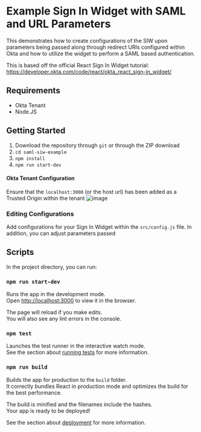# Example Sign In Widget with SAML and URL Parameters
This demonstrates how to create configurations of the SIW upon parameters being passed along through redirect URIs configured within Okta and how to utilize the widget to perform a SAML based authentication.

This is based off the official React Sign In Widget tutorial: https://developer.okta.com/code/react/okta_react_sign-in_widget/

## Requirements
- Okta Tenant
- Node.JS

## Getting Started
1. Download the repository through `git` or through the ZIP download
2. `cd saml-siw-example`
3. `npm install`
4. `npm run start-dev`

#### Okta Tenant Configuration
Ensure that the `localhost:3000` (or the host url) has been added as a Trusted Origin within the tenant
![image](https://user-images.githubusercontent.com/6020066/150208580-ae865249-4d94-481c-b1d4-ba8da6ed8a88.png)


### Editing Configurations
Add configurations for your Sign In Widget within the `src/config.js` file. In addition, you can adjust parameters passed

## Scripts

In the project directory, you can run:

### `npm run start-dev`

Runs the app in the development mode.\
Open [http://localhost:3000](http://localhost:3000) to view it in the browser.

The page will reload if you make edits.\
You will also see any lint errors in the console.

### `npm test`

Launches the test runner in the interactive watch mode.\
See the section about [running tests](https://facebook.github.io/create-react-app/docs/running-tests) for more information.

### `npm run build`

Builds the app for production to the `build` folder.\
It correctly bundles React in production mode and optimizes the build for the best performance.

The build is minified and the filenames include the hashes.\
Your app is ready to be deployed!

See the section about [deployment](https://facebook.github.io/create-react-app/docs/deployment) for more information.
